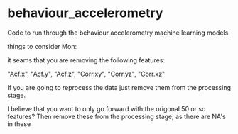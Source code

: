 # behaviour_accelerometry
Code to run through the behaviour accelerometry machine learning models


things to consider Mon:

it seams that you are removing the following features:

"Acf.x", "Acf.y", "Acf.z", "Corr.xy", "Corr.yz", "Corr.xz"

If you are going to reprocess the data just remove them from the processing stage.

I believe that you want to only go forward with the origonal 50 or so features?
Then remove these from the processing stage, as there are NA's in these
